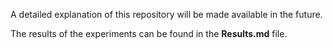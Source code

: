 A detailed explanation of this repository will be made available in the future.

The results of the experiments can be found in the **Results.md** file.

